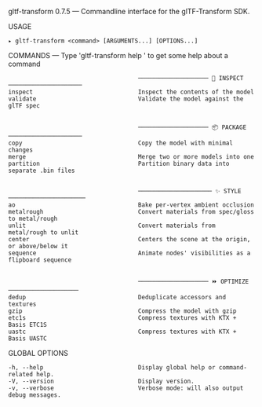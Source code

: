 
  gltf-transform 0.7.5 — Commandline interface for the glTF-Transform SDK.

  USAGE 
  
    ▸ gltf-transform <command> [ARGUMENTS...] [OPTIONS...]


  COMMANDS — Type 'gltf-transform help <command>' to get some help about a command

                                                                                                
                                                                                                
                                         ──────────────────── 🔎 INSPECT ─────────────────────  
    inspect                              Inspect the contents of the model                      
    validate                             Validate the model against the glTF spec               
                                                                                                
                                                                                                
                                         ──────────────────── 📦 PACKAGE ─────────────────────  
    copy                                 Copy the model with minimal changes                    
    merge                                Merge two or more models into one                      
    partition                            Partition binary data into separate .bin files         
                                                                                                
                                                                                                
                                         ───────────────────── ✨ STYLE ──────────────────────  
    ao                                   Bake per-vertex ambient occlusion                      
    metalrough                           Convert materials from spec/gloss to metal/rough       
    unlit                                Convert materials from metal/rough to unlit            
    center                               Centers the scene at the origin, or above/below it     
    sequence                             Animate nodes' visibilities as a flipboard sequence    
                                                                                                
                                                                                                
                                         ──────────────────── ⏩ OPTIMIZE ────────────────────  
    dedup                                Deduplicate accessors and textures                     
    gzip                                 Compress the model with gzip                           
    etc1s                                Compress textures with KTX + Basis ETC1S               
    uastc                                Compress textures with KTX + Basis UASTC               

  GLOBAL OPTIONS

    -h, --help                           Display global help or command-related help.           
    -V, --version                        Display version.                                       
    -v, --verbose                        Verbose mode: will also output debug messages.         

